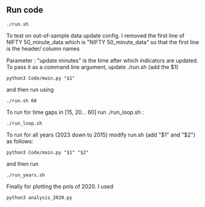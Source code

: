 ## Run code
```
./run.sh
```
To test on out-of-sample data update config. I removed the first line of NIFTY 50_minute_data which is "NIFTY 50_minute_data" so that the first line is the header/ column names

Parameter : "update minutes" is the time after which indicators are updated. To pass it as a command line argument, update ./run.sh (add the $1)
```
python3 Code/main.py "$1"
```
and then run using
```
./run.sh 60
```
To run for time gaps in [15, 20... 60] run ./run_loop.sh :
```
./run_loop.sh
```
To run for all years (2023 down to 2015) modify run.sh (add "$1" and "$2") as follows:
```
python3 Code/main.py "$1" "$2"
```
and then run 
```
./run_years.sh
```
Finally for plotting the pnls of 2020. I used
```
python3 analysis_2020.py
```
